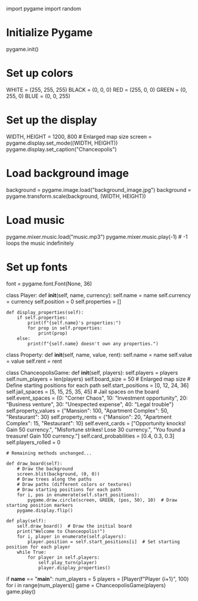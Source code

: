 import pygame
import random

# Initialize Pygame
pygame.init()

# Set up colors
WHITE = (255, 255, 255)
BLACK = (0, 0, 0)
RED = (255, 0, 0)
GREEN = (0, 255, 0)
BLUE = (0, 0, 255)

# Set up the display
WIDTH, HEIGHT = 1200, 800  # Enlarged map size
screen = pygame.display.set_mode((WIDTH, HEIGHT))
pygame.display.set_caption("Chanceopolis")

# Load background image
background = pygame.image.load("background_image.jpg")
background = pygame.transform.scale(background, (WIDTH, HEIGHT))

# Load music
pygame.mixer.music.load("music.mp3")
pygame.mixer.music.play(-1)  # -1 loops the music indefinitely

# Set up fonts
font = pygame.font.Font(None, 36)

class Player:
    def __init__(self, name, currency):
        self.name = name
        self.currency = currency
        self.position = 0
        self.properties = []

    def display_properties(self):
        if self.properties:
            print(f"{self.name}'s properties:")
            for prop in self.properties:
                print(prop)
        else:
            print(f"{self.name} doesn't own any properties.")

class Property:
    def __init__(self, name, value, rent):
        self.name = name
        self.value = value
        self.rent = rent

class ChanceopolisGame:
    def __init__(self, players):
        self.players = players
        self.num_players = len(players)
        self.board_size = 50  # Enlarged map size
        # Define starting positions for each path
        self.start_positions = [0, 12, 24, 36]
        self.jail_spaces = [5, 15, 25, 35, 45]  # Jail spaces on the board
        self.event_spaces = {0: "Corner Chaos", 10: "Investment opportunity", 20: "Business venture", 30: "Unexpected expense", 40: "Legal trouble"}
        self.property_values = {"Mansion": 100, "Apartment Complex": 50, "Restaurant": 30}
        self.property_rents = {"Mansion": 20, "Apartment Complex": 15, "Restaurant": 10}
        self.event_cards = ["Opportunity knocks! Gain 50 currency.", "Misfortune strikes! Lose 30 currency.", "You found a treasure! Gain 100 currency."]
        self.card_probabilities = [0.4, 0.3, 0.3]
        self.players_rolled = 0

    # Remaining methods unchanged...

    def draw_board(self):
        # Draw the background
        screen.blit(background, (0, 0))
        # Draw trees along the paths
        # Draw paths (different colors or textures)
        # Draw starting positions for each path
        for i, pos in enumerate(self.start_positions):
            pygame.draw.circle(screen, GREEN, (pos, 50), 10)  # Draw starting position markers
        pygame.display.flip()

    def play(self):
        self.draw_board()  # Draw the initial board
        print("Welcome to Chanceopolis!")
        for i, player in enumerate(self.players):
            player.position = self.start_positions[i]  # Set starting position for each player
        while True:
            for player in self.players:
                self.play_turn(player)
                player.display_properties()

if __name__ == "__main__":
    num_players = 5
    players = [Player(f"Player {i+1}", 100) for i in range(num_players)]
    game = ChanceopolisGame(players)
    game.play()
